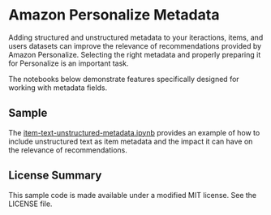 # Amazon Personalize Metadata

Adding structured and unstructured metadata to your iteractions, items, and users datasets can improve the relevance of recommendations provided by Amazon Personalize. Selecting the right metadata and properly preparing it for Personalize is an important task.

The notebooks below demonstrate features specifically designed for working with metadata fields.

## Sample

The [item-text-unstructured-metadata.ipynb](item-text-unstructured-metadata.ipynb) provides an example of how to include unstructured text as item metadata and the impact it can have on the relevance of recommendations.

## License Summary

This sample code is made available under a modified MIT license. See the LICENSE file.
